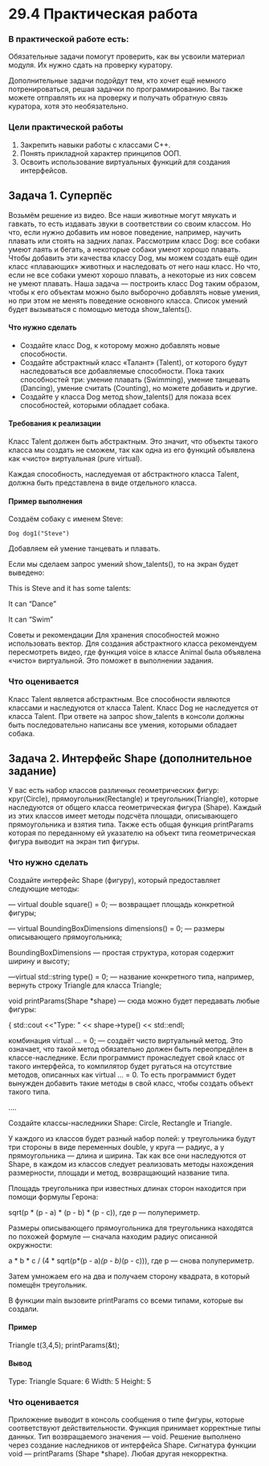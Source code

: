 # 29.4 Практическая работа

### В практической работе есть:

Обязательные задачи помогут проверить, как вы усвоили материал модуля. Их нужно сдать на проверку куратору.

Дополнительные задачи подойдут тем, кто хочет ещё немного потренироваться, решая задачки по программированию.
Вы также можете отправлять их на проверку и получать обратную связь куратора, хотя это необязательно.


### Цели практической работы

1. Закрепить навыки работы с классами C++.
2. Понять прикладной характер принципов ООП.
3. Освоить использование виртуальных функций для создания интерфейсов.


## Задача 1. Суперпёс

Возьмём решение из видео.
Все наши животные могут мяукать и гавкать, то есть издавать звуки в соответствии со своим классом.
Но что, если нужно добавить им новое поведение, например, научить плавать или стоять на задних лапах.
Рассмотрим класс Dog: все собаки умеют лаять и бегать, а некоторые собаки умеют хорошо плавать. Чтобы добавить 
эти качества классу Dog, мы можем создать ещё один класс «плавающих» животных и наследовать от него наш класс. 
Но что, если не все собаки умеют хорошо плавать, а некоторые из них совсем не умеют плавать.
Наша задача — построить класс Dog таким образом, чтобы к его объектам можно было выборочно добавлять новые умения,
но при этом не менять поведение основного класса. Список умений будет вызываться с помощью метода show_talents().

#### Что нужно сделать

* Создайте класс Dog, к которому можно добавлять новые способности.
* Создайте абстрактный класс «Талант» (Talent), от которого будут наследоваться все добавляемые способности. Пока таких способностей три: умение плавать (Swimming), умение танцевать (Dancing), умение считать (Counting), но можете добавить и другие.
* Создайте у класса Dog метод show_talents() для показа всех способностей, которыми обладает собака.

#### Требования к реализации

Класс Talent должен быть абстрактным. Это значит, что объекты такого класса мы создать не сможем, так как одна из его функций объявлена как «чисто» виртуальная (pure virtual).

Каждая способность, наследуемая от абстрактного класса Talent, должна быть представлена в виде отдельного класса.

#### Пример выполнения

Создаём собаку с именем Steve:

    Dog dog1("Steve")

Добавляем ей умение танцевать и плавать.

Если мы сделаем запрос умений show_talents(), то на экран будет выведено:

This is Steve and it has some talents:

It can “Dance”

It can “Swim”

Советы и рекомендации
Для хранения способностей можно использовать вектор.
Для создания абстрактного класса рекомендуем пересмотреть видео, где функция voice в классе Animal была объявлена «чисто» виртуальной. Это поможет в выполнении задания.

### Что оценивается

Класс Talent является абстрактным.
Все способности являются классами и наследуются от класса Talent.
Класс Dog не наследуется от класса Talent.
При ответе на запрос show_talents в консоли должны быть последовательно написаны все умения, которыми обладает собака.


## Задача 2. Интерфейс Shape (дополнительное задание)

У вас есть набор классов различных геометрических фигур: круг(Circle), прямоугольник(Rectangle) и треугольник(Triangle), которые наследуются от общего класса геометрическая фигура (Shape). Каждый из этих классов имеет методы подсчёта площади, описывающего прямоугольника и взятия типа. Также есть общая функция printParams которая по переданному ей указателю на объект типа геометрическая фигура выводит на экран тип фигуры.

### Что нужно сделать

Создайте интерфейс Shape (фигуру), который предоставляет следующие методы:

— virtual double square() = 0; — возвращает площадь конкретной фигуры;

— virtual BoundingBoxDimensions dimensions() = 0; — размеры описывающего прямоугольника;

BoundingBoxDimensions — простая структура, которая содержит ширину и высоту;

—virtual std::string type() = 0; — название конкретного типа, например, вернуть строку Triangle для класса Triangle;

void printParams(Shape *shape) — сюда можно будет передавать любые фигуры:

{
std::cout <<"Type: " << shape->type() << std::endl;

комбинация virtual … = 0; — создаёт чисто виртуальный метод. Это означает, что такой метод обязательно должен быть переопредёлен в классе-наследнике. Если программист пронаследует свой класс от такого интерфейса, то компилятор будет ругаться на отсутствие методов, описанных как virtual … = 0. То есть программист будет вынужден добавить такие методы в свой класс, чтобы создать объект такого типа.

….

Создайте классы-наследники Shape: Circle, Rectangle и Triangle.

У каждого из классов будет разный набор полей: у треугольника будут три стороны в виде переменных double, у круга — радиус, а у прямоугольника — длина и ширина. Так как все они наследуются от Shape, в каждом из классов следует реализовать методы нахождения размерности, площади и метод, возвращающий название типа.

Площадь треугольника при известных длинах сторон находится при помощи формулы Герона:

sqrt(p * (p - a) * (p - b) * (p - c)), где p — полупериметр.

Размеры описывающего прямоугольника для треугольника находятся по похожей формуле — сначала находим радиус описанной окружности:

a * b * c / (4 * sqrt(p*(p - a)*(p - b)*(p - c))), где р — снова полупериметр.

Затем умножаем его на два и получаем сторону квадрата, в который помещён треугольник.

В функции main вызовите printParams со всеми типами, которые вы создали.

#### Пример

Triangle t(3,4,5);
printParams(&t);

#### Вывод

Type: Triangle
Square: 6
Width: 5
Height: 5

### Что оценивается

Приложение выводит в консоль сообщения о типе фигуры, которые соответствуют действительности.
Функция принимает корректные типы данных. Тип возвращаемого значения — void.
Решение выполнено через создание наследников от интерфейса Shape.
Сигнатура функции void — printParams (Shape *shape). Любая другая некорректна.